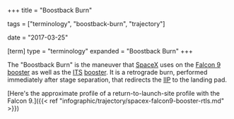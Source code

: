 +++
title = "Boostback Burn"

tags = ["terminology", "boostback-burn", "trajectory"]

date = "2017-03-25"

[term]
type = "terminology"
expanded = "Boostback Burn"
+++

The "Boostback Burn" is the maneuver that [SpaceX](/tags/spacex) uses
on the [Falcon 9](/tags/spacex-falcon9)
[booster](/tags/spacex-falcon9-stage-one) as well as the
[ITS](/tags/spacex-its) [booster](/tags/spacex-its-stage-one). It is a
retrograde burn, performed immediately after stage separation, that
redirects the [IIP](/term/iip) to the landing pad.

<!--more-->

[Here's the approximate profile of a return-to-launch-site profile with the Falcon 9.]({{<
ref "infographic/trajectory/spacex-falcon9-booster-rtls.md" >}})
